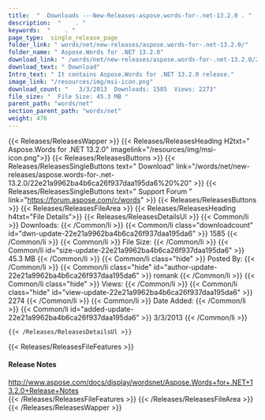```yaml
---
title:  "  Downloads ---New-Releases-aspose.words-for-.net-13.2.0 . " 
description:  "    . " 
keywords:  "    . " 
page_type:  single_release_page
folder_link: " words/net/new-releases/aspose.words-for-.net-13.2.0/"
folder_name: " Aspose.Words for .NET 13.2.0"
download_link: " /words/net/new-releases/aspose.words-for-.net-13.2.0/22e21a9962ba4b6ca26f937daa195da6"
download_text: " Download"
Intro_text: " It contains Aspose.Words for .NET 13.2.0 release."
image_link: "/resources/img/msi-icon.png"
download_count: "   3/3/2013  Downloads: 1585  Views: 2273"
file_size: "  File Size: 45.3 MB "
parent_path: "words/net"
section_parent_path: "words/net"
weight: 476
---
```


{{< Releases/ReleasesWapper >}}
  {{< Releases/ReleasesHeading H2txt=" Aspose.Words for .NET 13.2.0" imagelink="/resources/img/msi-icon.png">}}
  {{< Releases/ReleasesButtons >}}
    {{< Releases/ReleasesSingleButtons text=" Download" link="/words/net/new-releases/aspose.words-for-.net-13.2.0/22e21a9962ba4b6ca26f937daa195da6%20%20" >}}
    {{< Releases/ReleasesSingleButtons text=" Support Forum " link="https://forum.aspose.com/c/words" >}}
  {{< Releases/ReleasesButtons >}}
  {{< Releases/ReleasesFileArea >}}
    {{< Releases/ReleasesHeading h4txt="File Details">}}
    {{< Releases/ReleasesDetailsUl >}}
            {{< Common/li  >}} Downloads: {{< /Common/li >}} 
      {{< Common/li class="downloadcount" id="dwn-update-22e21a9962ba4b6ca26f937daa195da6" >}} 1585 {{< /Common/li >}} 
      {{< Common/li  >}} File Size: {{< /Common/li >}} 
      {{< Common/li id="size-update-22e21a9962ba4b6ca26f937daa195da6" >}} 45.3 MB {{< /Common/li >}} 
      {{< Common/li  class="hide" >}} Posted By: {{< /Common/li >}} 
      {{< Common/li class="hide" id="author-update-22e21a9962ba4b6ca26f937daa195da6" >}} romank {{< /Common/li >}} 
      {{< Common/li class="hide"  >}} Views: {{< /Common/li >}} 
      {{< Common/li class="hide" id="view-update-22e21a9962ba4b6ca26f937daa195da6" >}} 2274 {{< /Common/li >}} 
      {{< Common/li  >}} Date Added: {{< /Common/li >}} 
      {{< Common/li id="added-update-22e21a9962ba4b6ca26f937daa195da6" >}} 3/3/2013 {{< /Common/li >}} 

    {{< /Releases/ReleasesDetailsUl >}}

  {{< Releases/ReleasesFileFeatures >}}
      <h4>Release Notes</h4><div><a href="http://www.aspose.com/docs/display/wordsnet/Aspose.Words+for+.NET+13.2.0+Release+Notes">http://www.aspose.com/docs/display/wordsnet/Aspose.Words+for+.NET+13.2.0+Release+Notes</a></div>
  {{< /Releases/ReleasesFileFeatures >}}
 {{< /Releases/ReleasesFileArea >}}
{{< /Releases/ReleasesWapper >}}


